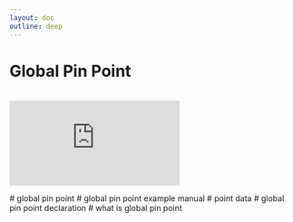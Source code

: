```yaml
---
layout: doc
outline: deep
---
```


# Global Pin Point

<br>

<iframe class="iframe-resources" src="https://rainbowco-my.sharepoint.com/:p:/g/personal/hyoin_rainbow-robotics_com/Eaf-k9lapxRFjHaT9EEmCokBCvfBuOx2d53QuOZnMTr7HA?e=uLH9Mx&amp;action=embedview&amp;wdbipreview=true&amp;wdAr=1.7777777777777777" frameborder="0"></iframe>

\# global pin point
\# global pin point example manual
\# point data
\# global pin point declaration
\# what is global pin point
